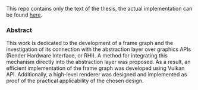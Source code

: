 This repo contains only the text of the thesis, the actual implementation can be found [here](https://github.com/tralf-strues/liger-engine).

### Abstract
This work is dedicated to the development of a frame graph and the investigation of its connection with the abstraction layer over graphics APIs (Render Hardware Interface, or RHI). A method for integrating this mechanism directly into the abstraction layer was proposed. As a result, an efficient implementation of the frame graph was developed using Vulkan API. Additionally, a high-level renderer was designed and implemented as proof of the practical applicability of the chosen design.
